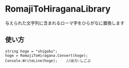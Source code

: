 # RomajiToHiraganaLibrary
与えられた文字列に含まれるローマ字をひらがなに置換します

## 使い方
```
string hoge = "shigobu";
hoge = RomajiToHiragana.Convert(hoge);
Console.WriteLine(hoge);    //出力:しごぶ
```

